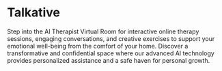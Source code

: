 # Talkative

Step into the AI Therapist Virtual Room for interactive online therapy sessions, engaging conversations, and creative exercises to support your emotional well-being from the comfort of your home. Discover a transformative and confidential space where our advanced AI technology provides personalized assistance and a safe haven for personal growth.
